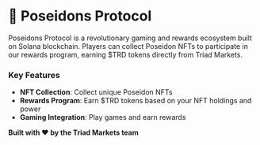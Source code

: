 # 🌊 Poseidons Protocol

Poseidons Protocol is a revolutionary gaming and rewards ecosystem built on Solana blockchain. Players can collect Poseidon NFTs to participate in our rewards program, earning $TRD tokens directly from Triad Markets.

### Key Features

- **NFT Collection**: Collect unique Poseidon NFTs
- **Rewards Program**: Earn $TRD tokens based on your NFT holdings and power
- **Gaming Integration**: Play games and earn rewards

**Built with ❤️ by the Triad Markets team**
